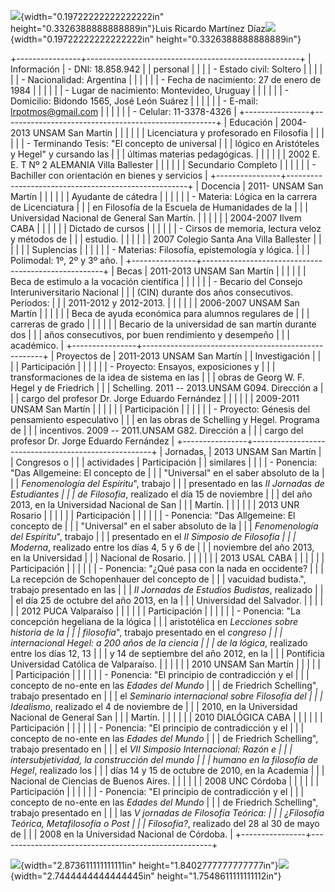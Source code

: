 ![](media/image1.png){width="0.19722222222222222in"
height="0.3326388888888889in"}Luis Ricardo Martínez
Díaz![](media/image1.png){width="0.19722222222222222in"
height="0.3326388888888889in"}

+----------------+-----------------------------------------------------+
| Información    | -   DNI: 18.858.942                                 |
| personal       |                                                     |
|                | -   Estado civil: Soltero                           |
|                |                                                     |
|                | -   Nacionalidad: Argentina                         |
|                |                                                     |
|                | -   Fecha de nacimiento: 27 de enero de 1984        |
|                |                                                     |
|                | -   Lugar de nacimiento: Montevideo, Uruguay        |
|                |                                                     |
|                | -   Domicilio: Bidondo 1565, José León Suárez       |
|                |                                                     |
|                | -   E-mail: <lrpotmos@gmail.com>                    |
|                |                                                     |
|                | -   Celular: 11-3378-4326                           |
+----------------+-----------------------------------------------------+
| Educación      | 2004-2013 UNSAM San Martín                          |
|                |                                                     |
|                | Licenciatura y profesorado en Filosofía             |
|                |                                                     |
|                | -   Terminando Tesis: "El concepto de universal     |
|                |     lógico en Aristóteles y Hegel" y cursando las   |
|                |     últimas materias pedagógicas.                   |
|                |                                                     |
|                | 2002 E. E. T Nº 2 ALEMANIA Villa Ballester          |
|                |                                                     |
|                | Secundario Completo                                 |
|                |                                                     |
|                | -   Bachiller con orientación en bienes y servicios |
+----------------+-----------------------------------------------------+
| Docencia       | 2011- UNSAM San Martín                              |
|                |                                                     |
|                | Ayudante de cátedra                                 |
|                |                                                     |
|                | -   Materia: Lógica en la carrera de Licenciatura   |
|                |     en Filosofía de la Escuela de Humanidades de la |
|                |     Universidad Nacional de General San Martín.     |
|                |                                                     |
|                | 2004-2007 Ilvem CABA                                |
|                |                                                     |
|                | Dictado de cursos                                   |
|                |                                                     |
|                | -   Cirsos de memoria, lectura veloz y métodos de   |
|                |     estudio.                                        |
|                |                                                     |
|                | 2007 Colegio Santa Ana Villa Ballester              |
|                |                                                     |
|                | Suplencias                                          |
|                |                                                     |
|                | -   Materias: Filosofía, epistemología y lógica.    |
|                |     Polimodal: 1º, 2º y 3º año.                     |
+----------------+-----------------------------------------------------+
| Becas          | 2011-2013 UNSAM San Martín                          |
|                |                                                     |
|                | Beca de estimulo a la vocación científica           |
|                |                                                     |
|                | -   Becario del Consejo Interuniversitario Nacional |
|                |     (CIN) durante dos años consecutivos. Períodos:  |
|                |     2011-2012 y 2012-2013.                          |
|                |                                                     |
|                | 2006-2007 UNSAM San Martín                          |
|                |                                                     |
|                | Beca de ayuda económica para alumnos regulares de   |
|                | carreras de grado                                   |
|                |                                                     |
|                | Becario de la universidad de san martín durante dos |
|                | años consecutivos, por buen rendimiento y desempeño |
|                | académico.                                          |
+----------------+-----------------------------------------------------+
| Proyectos de   | 2011-2013 UNSAM San Martín                          |
| Investigación  |                                                     |
|                | Participación                                       |
|                |                                                     |
|                | -   Proyecto: Ensayos, exposiciones y               |
|                |     transformaciones de la idea de sistema en las   |
|                |     obras de Georg W. F. Hegel y de Friedrich       |
|                |     Schelling. 2011 -- 2013.UNSAM G094. Dirección a |
|                |     cargo del profesor Dr. Jorge Eduardo Fernández  |
|                |                                                     |
|                | 2009-2011 UNSAM San Martín                          |
|                |                                                     |
|                | Participación                                       |
|                |                                                     |
|                | -   Proyecto: Génesis del pensamiento especulativo  |
|                |     en las obras de Schelling y Hegel. Programa de  |
|                |     incentivos. 2009 -- 2011.UNSAM G82. Dirección a |
|                |     cargo del profesor Dr. Jorge Eduardo Fernández  |
+----------------+-----------------------------------------------------+
| Jornadas,      | 2013 UNSAM San Martín                               |
| Congresos o    |                                                     |
| actividades    | Participación                                       |
| similares      |                                                     |
|                | -   Ponencia: "Das Allgemeine: El concepto de       |
|                |     "Universal" en el saber absoluto de la          |
|                |     *Fenomenología del Espíritu*", trabajo          |
|                |     presentado en las *II Jornadas de Estudiantes   |
|                |     de Filosofia*, realizado el día 15 de noviembre |
|                |     del año 2013, en la Universidad Nacional de San |
|                |     Martín.                                         |
|                |                                                     |
|                | 2013 UNR Rosario                                    |
|                |                                                     |
|                | Participación                                       |
|                |                                                     |
|                | -   Ponencia: "Das Allgemeine: El concepto de       |
|                |     "Universal" en el saber absoluto de la          |
|                |     *Fenomenología del Espíritu*", trabajo          |
|                |     presentado en el *II Simposio de Filosofía      |
|                |     Moderna*, realizado entre los días 4, 5 y 6 de  |
|                |     noviembre del año 2013, en la Universidad       |
|                |     Nacional de Rosario.                            |
|                |                                                     |
|                | 2013 USAL CABA                                      |
|                |                                                     |
|                | Participación                                       |
|                |                                                     |
|                | -   Ponencia: "¿Qué pasa con la nada en occidente?  |
|                |     La recepción de Schopenhauer del concepto de    |
|                |     vacuidad budista.", trabajo presentado en las   |
|                |     *II Jornadas de Estudios Budistas*, realizado   |
|                |     el día 25 de octubre del año 2013, en la        |
|                |     Universidad del Salvador.                       |
|                |                                                     |
|                | 2012 PUCA Valparaíso                                |
|                |                                                     |
|                | Participación                                       |
|                |                                                     |
|                | -   Ponencia: "La concepción hegeliana de la lógica |
|                |     aristotélica en *Lecciones sobre historia de la |
|                |     filosofía*", trabajo presentado en el *congreso |
|                |     internacional Hegel: a 200 años de la ciencia   |
|                |     de la lógica*, realizado entre los días 12, 13  |
|                |     y 14 de septiembre del año 2012, en la          |
|                |     Pontificia Universidad Católica de Valparaíso.  |
|                |                                                     |
|                | 2010 UNSAM San Martín                               |
|                |                                                     |
|                | Participación                                       |
|                |                                                     |
|                | -   Ponencia: "El principio de contradicción y el   |
|                |     concepto de no-ente en las *Edades del Mundo*   |
|                |     de Friedrich Schelling", trabajo presentado en  |
|                |     el *Seminario internacional sobre Filosofía del |
|                |     Idealismo*, realizado el 4 de noviembre de      |
|                |     2010, en la Universidad Nacional de General San |
|                |     Martín.                                         |
|                |                                                     |
|                | 2010 DIALÓGICA CABA                                 |
|                |                                                     |
|                | Participación                                       |
|                |                                                     |
|                | -   Ponencia: "El principio de contradicción y el   |
|                |     concepto de no-ente en las *Edades del Mundo*   |
|                |     de Friedrich Schelling", trabajo presentado en  |
|                |     el *VII Simposio Internacional: Razón e         |
|                |     intersubjetividad, la construcción del mundo    |
|                |     humano en la filosofía de Hegel*, realizado los |
|                |     días 14 y 15 de octubre de 2010, en la Academia |
|                |     Nacional de Ciencias de Buenos Aires.           |
|                |                                                     |
|                | 2008 UNC Córdoba                                    |
|                |                                                     |
|                | Participación                                       |
|                |                                                     |
|                | -   Ponencia: "El principio de contradicción y el   |
|                |     concepto de no-ente en las *Edades del Mundo*   |
|                |     de Friedrich Schelling", trabajo presentado en  |
|                |     las *V jornadas de Filosofía Teórica:           |
|                |     ¿Filosofía Teórica, Metafilosofía o Post        |
|                |     Filosofía?*, realizado del 28 al 30 de mayo de  |
|                |     2008 en la Universidad Nacional de Córdoba.     |
+----------------+-----------------------------------------------------+

![](media/image2.png){width="2.873611111111111in"
height="1.8402777777777777in"}![](media/image3.png){width="2.7444444444444445in"
height="1.7548611111111112in"}
